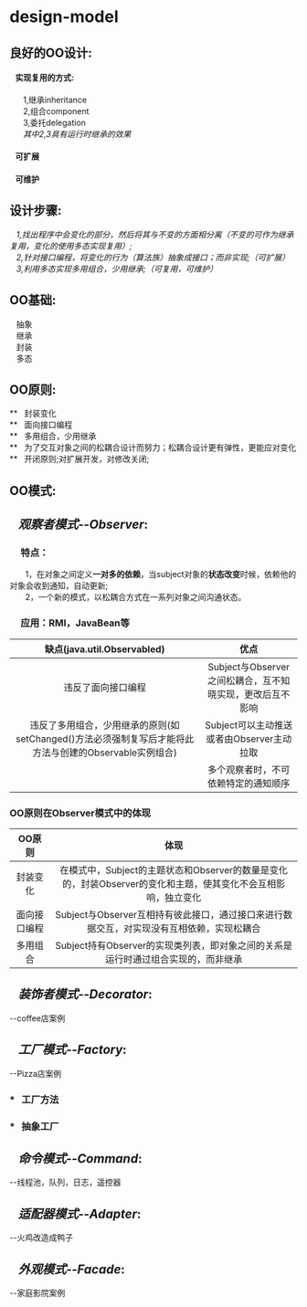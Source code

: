 # design-model

## 良好的OO设计:  
#### &nbsp;&nbsp;&nbsp;实现复用的方式:  
&nbsp;&nbsp;&nbsp;&nbsp;&nbsp;&nbsp;1,继承inheritance  
&nbsp;&nbsp;&nbsp;&nbsp;&nbsp;&nbsp;2,组合component  
&nbsp;&nbsp;&nbsp;&nbsp;&nbsp;&nbsp;3,委托delegation  
*&nbsp;&nbsp;&nbsp;&nbsp;&nbsp;&nbsp;其中2,3具有运行时继承的效果*  
#### &nbsp;&nbsp;&nbsp;可扩展  
#### &nbsp;&nbsp;&nbsp;可维护  

## 设计步骤:  
&nbsp;&nbsp;&nbsp;*1,找出程序中会变化的部分，然后将其与不变的方面相分离（不变的可作为继承复用，变化的使用多态实现复用）;*  
&nbsp;&nbsp;&nbsp;*2,针对接口编程，将变化的行为（算法族）抽象成接口；而非实现;（可扩展）*  
&nbsp;&nbsp;&nbsp;*3,利用多态实现多用组合，少用继承;（可复用，可维护）*  


## OO基础:  
&nbsp;&nbsp;&nbsp;抽象  
&nbsp;&nbsp;&nbsp;继承  
&nbsp;&nbsp;&nbsp;封装  
&nbsp;&nbsp;&nbsp;多态  
  
## OO原则:  
**&nbsp;&nbsp;&nbsp;封装变化  
**&nbsp;&nbsp;&nbsp;面向接口编程  
**&nbsp;&nbsp;&nbsp;多用组合，少用继承  
**&nbsp;&nbsp;&nbsp;为了交互对象之间的松耦合设计而努力；松耦合设计更有弹性，更能应对变化  
**&nbsp;&nbsp;&nbsp;开闭原则;对扩展开发，对修改关闭;  

## OO模式:  
## *&nbsp;&nbsp;&nbsp;观察者模式--Observer*:  
### &nbsp;&nbsp;&nbsp;&nbsp;&nbsp;特点：  
&nbsp;&nbsp;&nbsp;&nbsp;&nbsp;&nbsp;&nbsp;1，在对象之间定义**一对多的依赖**，当subject对象的**状态改变**时候，依赖他的对象会收到通知，自动更新;  
&nbsp;&nbsp;&nbsp;&nbsp;&nbsp;&nbsp;&nbsp;2，一个新的模式，以松耦合方式在一系列对象之间沟通状态。  
### &nbsp;&nbsp;&nbsp;&nbsp;&nbsp;应用：RMI，JavaBean等


|缺点(java.util.Observabled)|优点|  
|:--:|:--:|
|违反了面向接口编程|Subject与Observer之间松耦合，互不知晓实现，更改后互不影响|
|违反了多用组合，少用继承的原则(如setChanged()方法必须强制复写后才能将此方法与创建的Observable实例组合)|Subject可以主动推送或者由Observer主动拉取|
|&nbsp;&nbsp;&nbsp;&nbsp;&nbsp;|多个观察者时，不可依赖特定的通知顺序|

### OO原则在Observer模式中的体现  
|  OO原则  |  体现  |
|:------:|:------:|
|封装变化|在模式中，Subject的主题状态和Observer的数量是变化的，封装Observer的变化和主题，使其变化不会互相影响，独立变化|
|面向接口编程|Subject与Observer互相持有彼此接口，通过接口来进行数据交互，对实现没有互相依赖，实现松耦合|
|多用组合|Subject持有Observer的实现类列表，即对象之间的关系是运行时通过组合实现的，而非继承|  

## *&nbsp;&nbsp;&nbsp;装饰者模式--Decorator*: 
--coffee店案例
## *&nbsp;&nbsp;&nbsp;工厂模式--Factory*: 
--Pizza店案例  
### *&nbsp;&nbsp;&nbsp;工厂方法 
### *&nbsp;&nbsp;&nbsp;抽象工厂  
## *&nbsp;&nbsp;&nbsp;命令模式--Command*: 
--线程池，队列，日志，遥控器  
## *&nbsp;&nbsp;&nbsp;适配器模式--Adapter*: 
--火鸡改造成鸭子  
## *&nbsp;&nbsp;&nbsp;外观模式--Facade*: 
--家庭影院案例  

